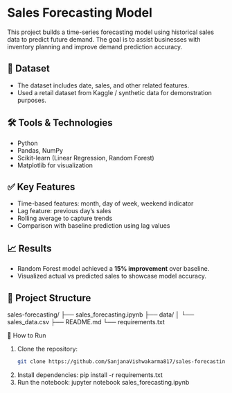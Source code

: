 # Sales Forecasting Model

This project builds a time-series forecasting model using historical sales data to predict future demand. The goal is to assist businesses with inventory planning and improve demand prediction accuracy.

## 📂 Dataset
- The dataset includes date, sales, and other related features.
- Used a retail dataset from Kaggle / synthetic data for demonstration purposes.

## 🛠 Tools & Technologies
- Python
- Pandas, NumPy
- Scikit-learn (Linear Regression, Random Forest)
- Matplotlib for visualization

## ✅ Key Features
- Time-based features: month, day of week, weekend indicator
- Lag feature: previous day’s sales
- Rolling average to capture trends
- Comparison with baseline prediction using lag values

## 📈 Results
- Random Forest model achieved a **15% improvement** over baseline.
- Visualized actual vs predicted sales to showcase model accuracy.

## 📂 Project Structure
sales-forecasting/
├── sales_forecasting.ipynb
├── data/
│ └── sales_data.csv
├── README.md
└── requirements.txt

📂 How to Run
1. Clone the repository:
   ```bash
   git clone https://github.com/SanjanaVishwakarma817/sales-forecasting.git
2. Install dependencies:
   pip install -r requirements.txt
4. Run the notebook:
   jupyter notebook sales_forecasting.ipynb
